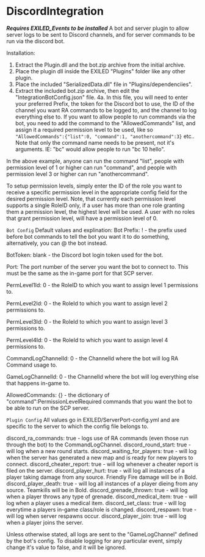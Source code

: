 # DiscordIntegration

***Requires EXILED_Events to be installed***
A bot and server plugin to allow server logs to be sent to Discord channels, and for server commands to be run via the discord bot.

Installation:
1. Extract the Plugin.dll and the bot.zip archive from the initial archive.
2. Place the plugin dll inside the EXILED "Plugins" folder like any other plugin.
3. Place the included "SerializedData.dll" file in "Plugins/dependenciies".
4. Extract the included bot.zip archive, then edit the "IntegrationBotConfig.json" file.
        4a. In this file, you will need to enter your preferred Prefix, the token for the Discord bot to use, the ID of the channel you want RA commands to be logged to, and the channel to log everything else to. If you want to allow people to run commands via the bot, you need to add the command to the "AllowedCommands" list, and assign it a required permission level to be used, like so ``"AllowedCommands":{"list":0, "command":1, "anothercommand":3}`` etc.. Note that only the command name needs to be present, not it's arguments. IE: "bc" would allow people to run "bc 10 hello".

In the above example, anyone can run the command "list", people with permission level of 1 or higher can run "command", and people with permission level 3 or higher can run "anothercommand".

To setup permission levels, simply enter the ID of the role you want to receive a specific permission level in the appropriate config field for the desired permission level. Note, that currently each permission level supports a single RoleID only, if a user has more than one role granting them a permission level, the highest level will be used. A user with no roles that grant permission level, will have a permission level of 0.

```Bot Config```
Default values and explination:
Bot Prefix: ! - the prefix used before bot commands to tell the bot you want it to do something, alternatively, you can @ the bot instead.

BotToken: blank - the Discord bot login token used for the bot.

Port: The port number of the server you want the bot to connect to. This must be the same as the in-game port for that SCP server.

PermLevel1Id: 0 - the RoleID to which you want to assign level 1 permissions to.

PermLevel2Id: 0 - the RoleId to which you want to assign level 2 permissions to.

PermLevel3Id: 0 - the RoleId to which you want to assign level 3 permissions to.

PermLevel4Id: 0 - the RoleId to which you want to assign level 4 permissions to.

CommandLogChannelId: 0 - the ChannelId where the bot will log RA Command usage to.

GameLogChannelId: 0 - the ChannelId where the bot will log everything else that happens in-game to.

AllowedCommands: {} - the dictionary of "command":PermissionLevelRequired commands that you want the bot to be able to run on the SCP server.

```Plugin Config```
All values go in EXILED/ServerPort-config.yml and are specific to the server to which the config file belongs to.

discord_ra_commands: true - logs use of RA commands (even those run through the bot) to the CommandLogChannel.
discord_round_start: true - will log when a new round starts.
discord_waiting_for_players: true - will log when the server has generated a new map and is ready for new players to connect.
discord_cheater_report: true - will log whenever a cheater report is filed on the server.
discord_player_hurt: true - will log all instances of a player taking damage from any source. Friendly Fire damage will be in Bold.
discord_player_death: true - will log all instances of a player dieing from any source. Teamkills will be in Bold.
discord_grenade_thrown: true - will log when a player throws any type of grenade.
discord_medical_item: true - will log when a player uses a medical item.
discord_set_class: true - will log everytime a players in-game class/role is changed.
discord_respawn: true - will log when server respawns occur.
discord_player_join: true - will log when a player joins the server.

Unless otherwise stated, all logs are sent to the "GameLogChannel" defined by the bot's config.
To disable logging for any particular event, simply change it's value to false, and it will be ignored.
